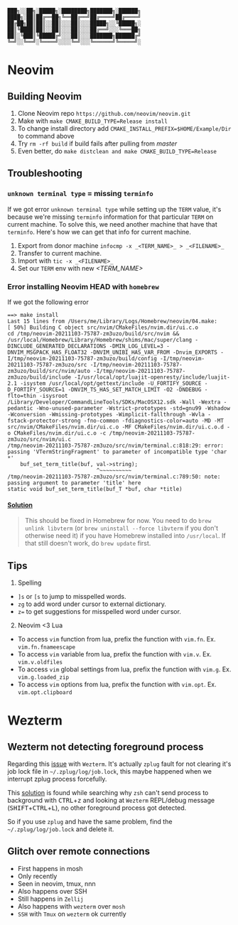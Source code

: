     ███╗░░██╗░█████╗░████████╗███████╗░██████╗
    ████╗░██║██╔══██╗╚══██╔══╝██╔════╝██╔════╝
    ██╔██╗██║██║░░██║░░░██║░░░█████╗░░╚█████╗░
    ██║╚████║██║░░██║░░░██║░░░██╔══╝░░░╚═══██╗
    ██║░╚███║╚█████╔╝░░░██║░░░███████╗██████╔╝
    ╚═╝░░╚══╝░╚════╝░░░░╚═╝░░░╚══════╝╚═════╝░

# Neovim

## Building Neovim

1. Clone Neovim repo `https://github.com/neovim/neovim.git`
2. Make with `make CMAKE_BUILD_TYPE=Release install`
3. To change install directory add `CMAKE_INSTALL_PREFIX=$HOME/Example/Dir` to command above
4. Try `rm -rf build` if build fails after pulling from _master_
5. Even better, do `make distclean and make CMAKE_BUILD_TYPE=Release`

## Troubleshooting

### `unknown terminal type` = missing `terminfo`

If we got error `unknown terminal type` while setting up the `TERM` value, it's because we're missing `terminfo`
information for that particular `TERM` on current machine. To solve this, we need another machine that have that
`terminfo`. Here's how we can get that info for current machine.

1. Export from donor machine `infocmp -x _<TERM_NAME>_ > _<FILENAME>_`
2. Transfer _<FILENAME>_ to current machine.
3. Import with `tic -x _<FILENAME>_`
4. Set our `TERM` env with new _<TERM_NAME>_

### Error installing Neovim **HEAD** with `homebrew`

If we got the following error

```
==> make install
Last 15 lines from /Users/me/Library/Logs/Homebrew/neovim/04.make:
[ 50%] Building C object src/nvim/CMakeFiles/nvim.dir/ui.c.o
cd /tmp/neovim-20211103-75787-zm3uzo/build/src/nvim && /usr/local/Homebrew/Library/Homebrew/shims/mac/super/clang -DINCLUDE_GENERATED_DECLARATIONS -DMIN_LOG_LEVEL=3 -DNVIM_MSGPACK_HAS_FLOAT32 -DNVIM_UNIBI_HAS_VAR_FROM -Dnvim_EXPORTS -I/tmp/neovim-20211103-75787-zm3uzo/build/config -I/tmp/neovim-20211103-75787-zm3uzo/src -I/tmp/neovim-20211103-75787-zm3uzo/build/src/nvim/auto -I/tmp/neovim-20211103-75787-zm3uzo/build/include -I/usr/local/opt/luajit-openresty/include/luajit-2.1 -isystem /usr/local/opt/gettext/include -U_FORTIFY_SOURCE -D_FORTIFY_SOURCE=1 -DNVIM_TS_HAS_SET_MATCH_LIMIT -O2 -DNDEBUG -flto=thin -isysroot /Library/Developer/CommandLineTools/SDKs/MacOSX12.sdk -Wall -Wextra -pedantic -Wno-unused-parameter -Wstrict-prototypes -std=gnu99 -Wshadow -Wconversion -Wmissing-prototypes -Wimplicit-fallthrough -Wvla -fstack-protector-strong -fno-common -fdiagnostics-color=auto -MD -MT src/nvim/CMakeFiles/nvim.dir/ui.c.o -MF CMakeFiles/nvim.dir/ui.c.o.d -o CMakeFiles/nvim.dir/ui.c.o -c /tmp/neovim-20211103-75787-zm3uzo/src/nvim/ui.c
/tmp/neovim-20211103-75787-zm3uzo/src/nvim/terminal.c:818:29: error: passing 'VTermStringFragment' to parameter of incompatible type 'char *'
    buf_set_term_title(buf, val->string);
                            ^~~~~~~~~~~
/tmp/neovim-20211103-75787-zm3uzo/src/nvim/terminal.c:789:50: note: passing argument to parameter 'title' here
static void buf_set_term_title(buf_T *buf, char *title)
```

#### [Solution](https://github.com/neovim/neovim/issues/16217#issuecomment-959793388)

> This should be fixed in Homebrew for now. You need to do `brew unlink libvterm` (or `brew uninstall --force libvterm`
> if you don't otherwise need it) if you have Homebrew installed into `/usr/local`. If that still doesn't work, do
> `brew update` first.

## Tips

1. Spelling

- `]s` or `[s` to jump to misspelled words.
- `zg` to add word under cursor to external dictionary.
- `z=` to get suggestions for misspelled word under cursor.

2. Neovim <3 Lua

- To access `vim` function from lua, prefix the function with `vim.fn`. Ex. `vim.fn.fnameescape`
- To access `vim` variable from lua, prefix the function with `vim.v`. Ex. `vim.v.oldfiles`
- To access `vim` global settings from lua, prefix the function with `vim.g`. Ex. `vim.g.loaded_zip`
- To access `vim` options from lua, prefix the function with `vim.opt`. Ex. `vim.opt.clipboard`

# Wezterm

## Wezterm not detecting foreground process

Regarding this [issue](https://github.com/wez/wezterm/issues/1898) with `Wezterm`. It's actually `zplug` fault for not clearing
it's job lock file in `~/.zplug/log/job.lock`, this maybe happened when we interrupt zplug process forcefully.

This [solution](https://github.com/zplug/zplug/issues/322) is found while searching why `zsh` can't send process to
background with <kbd>CTRL</kbd>+<kbd>z</kbd> and looking at `Wezterm` REPL/debug message
(<kbd>SHIFT</kbd>+<kbd>CTRL</kbd>+<kbd>L</kbd>), no other foreground process got detected.

So if you use `zplug` and have the same problem, find the `~/.zplug/log/job.lock` and delete it.

## Glitch over remote connections
- First happens in mosh
- Only recently
- Seen in neovim, tmux, nnn
- Also happens over SSH
- Still happens in `Zellij`
- Also happens with `wezterm` over `mosh`
- `SSH` with `Tmux` on `wezterm` ok currently
